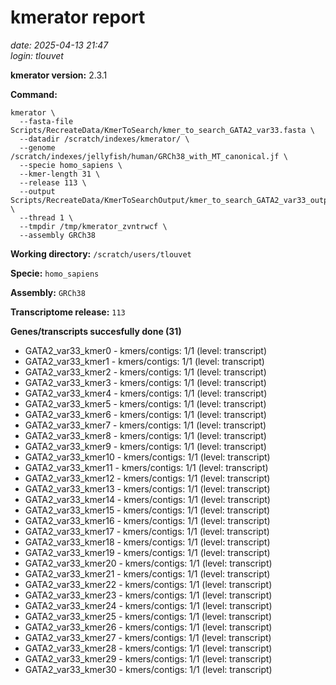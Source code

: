 # kmerator report
*date: 2025-04-13 21:47*  
*login: tlouvet*

**kmerator version:** 2.3.1

**Command:**

```
kmerator \
  --fasta-file Scripts/RecreateData/KmerToSearch/kmer_to_search_GATA2_var33.fasta \
  --datadir /scratch/indexes/kmerator/ \
  --genome /scratch/indexes/jellyfish/human/GRCh38_with_MT_canonical.jf \
  --specie homo_sapiens \
  --kmer-length 31 \
  --release 113 \
  --output Scripts/RecreateData/KmerToSearchOutput/kmer_to_search_GATA2_var33_output \
  --thread 1 \
  --tmpdir /tmp/kmerator_zvntrwcf \
  --assembly GRCh38
```

**Working directory:** `/scratch/users/tlouvet`

**Specie:** `homo_sapiens`

**Assembly:** `GRCh38`

**Transcriptome release:** `113`

**Genes/transcripts succesfully done (31)**

- GATA2_var33_kmer0 - kmers/contigs: 1/1 (level: transcript)
- GATA2_var33_kmer1 - kmers/contigs: 1/1 (level: transcript)
- GATA2_var33_kmer2 - kmers/contigs: 1/1 (level: transcript)
- GATA2_var33_kmer3 - kmers/contigs: 1/1 (level: transcript)
- GATA2_var33_kmer4 - kmers/contigs: 1/1 (level: transcript)
- GATA2_var33_kmer5 - kmers/contigs: 1/1 (level: transcript)
- GATA2_var33_kmer6 - kmers/contigs: 1/1 (level: transcript)
- GATA2_var33_kmer7 - kmers/contigs: 1/1 (level: transcript)
- GATA2_var33_kmer8 - kmers/contigs: 1/1 (level: transcript)
- GATA2_var33_kmer9 - kmers/contigs: 1/1 (level: transcript)
- GATA2_var33_kmer10 - kmers/contigs: 1/1 (level: transcript)
- GATA2_var33_kmer11 - kmers/contigs: 1/1 (level: transcript)
- GATA2_var33_kmer12 - kmers/contigs: 1/1 (level: transcript)
- GATA2_var33_kmer13 - kmers/contigs: 1/1 (level: transcript)
- GATA2_var33_kmer14 - kmers/contigs: 1/1 (level: transcript)
- GATA2_var33_kmer15 - kmers/contigs: 1/1 (level: transcript)
- GATA2_var33_kmer16 - kmers/contigs: 1/1 (level: transcript)
- GATA2_var33_kmer17 - kmers/contigs: 1/1 (level: transcript)
- GATA2_var33_kmer18 - kmers/contigs: 1/1 (level: transcript)
- GATA2_var33_kmer19 - kmers/contigs: 1/1 (level: transcript)
- GATA2_var33_kmer20 - kmers/contigs: 1/1 (level: transcript)
- GATA2_var33_kmer21 - kmers/contigs: 1/1 (level: transcript)
- GATA2_var33_kmer22 - kmers/contigs: 1/1 (level: transcript)
- GATA2_var33_kmer23 - kmers/contigs: 1/1 (level: transcript)
- GATA2_var33_kmer24 - kmers/contigs: 1/1 (level: transcript)
- GATA2_var33_kmer25 - kmers/contigs: 1/1 (level: transcript)
- GATA2_var33_kmer26 - kmers/contigs: 1/1 (level: transcript)
- GATA2_var33_kmer27 - kmers/contigs: 1/1 (level: transcript)
- GATA2_var33_kmer28 - kmers/contigs: 1/1 (level: transcript)
- GATA2_var33_kmer29 - kmers/contigs: 1/1 (level: transcript)
- GATA2_var33_kmer30 - kmers/contigs: 1/1 (level: transcript)
